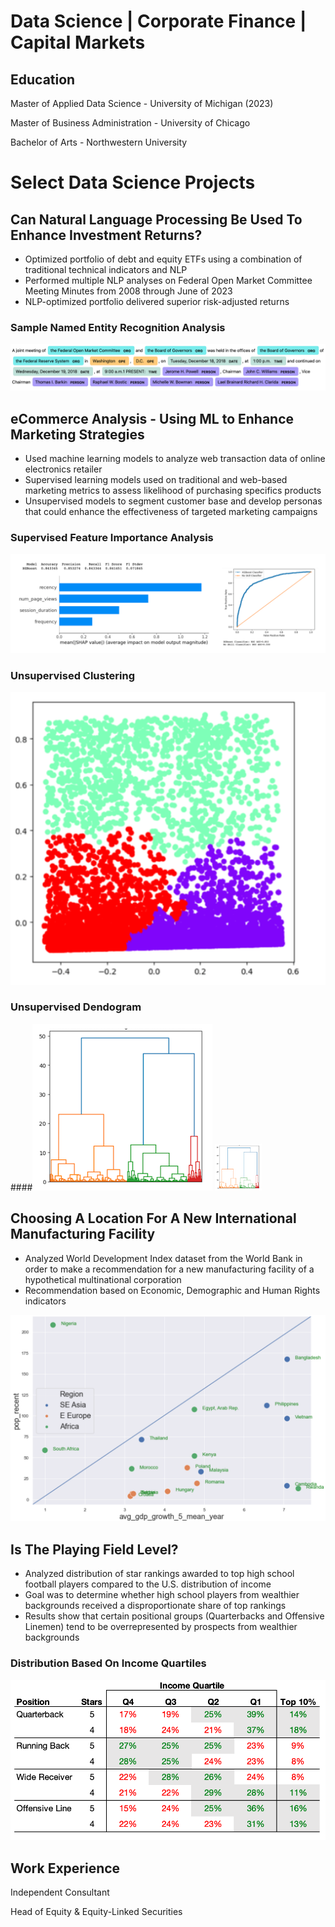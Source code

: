 # Data Science | Corporate Finance | Capital Markets

## Education

Master of Applied Data Science - University of Michigan (2023)

Master of Business Administration - University of Chicago

Bachelor of Arts - Northwestern University

# Select Data Science Projects

## Can Natural Language Processing Be Used To Enhance Investment Returns?

- Optimized portfolio of debt and equity ETFs using a combination of traditional technical indicators and NLP
- Performed multiple NLP analyses on Federal Open Market Committee Meeting Minutes from 2008 through June of 2023
- NLP-optimized portfolio delivered superior risk-adjusted returns
  
### Sample Named Entity Recognition Analysis
![Photo](assets/NamedEntityRecogSample.png)
  
## eCommerce Analysis - Using ML to Enhance Marketing Strategies

- Used machine learning models to analyze web transaction data of online electronics retailer
- Supervised learning models used on traditional and web-based marketing metrics to assess likelihood of purchasing specifics products
- Unsupervised models to segment customer base and develop personas that could enhance the effectiveness of targeted marketing campaigns

### Supervised Feature Importance Analysis
![Photo](assets/FeatImp_VideoCards.png)

### Unsupervised Clustering
![Photo](assets/AggClusters.png)

### Unsupervised Dendogram
####![](assets/Dendogram.png)
<img src="assets/Dendogram.png" width="75" height="75" />

## Choosing A Location For A New International Manufacturing Facility  
- Analyzed World Development Index dataset from the World Bank in order to make a recommendation for a new manufacturing facility of a hypothetical multinational corporation
- Recommendation based on Economic, Demographic and Human Rights indicators

![Photo](assets/PopVsAvgGDPGr.png)
 
## Is The Playing Field Level?

- Analyzed distribution of star rankings awarded to top high school football players compared to the U.S. distribution of income
- Goal was to determine whether high school players from wealthier backgrounds received a disproportionate share of top rankings
- Results show that certain positional groups (Quarterbacks and Offensive Linemen) tend to be overrepresented by prospects from wealthier backgrounds

### Distribution Based On Income Quartiles
![Photo](assets/OffenseQuartiles.png)

##  Work Experience

Independent Consultant

Head of Equity & Equity-Linked Securities

